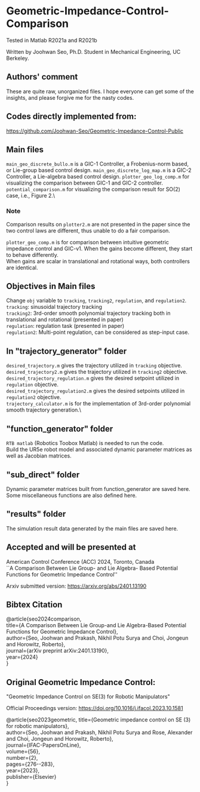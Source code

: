 # Geometric-Impedance-Control-Comparison
Tested in Matlab R2021a and R2021b

Written by Joohwan Seo, Ph.D. Student in Mechanical Engineering, UC Berkeley.

## Authors' comment
These are quite raw, unorganized files. I hope everyone can get some of the insights, and please forgive me for the nasty codes.

## Codes directly implemented from:
https://github.com/Joohwan-Seo/Geometric-Impedance-Control-Public

## Main files
`main_geo_discrete_bullo.m` is a GIC-1 Controller, a Frobenius-norm based, or Lie-group based control design.
`main_geo_discrete_log_map.m` is a GIC-2 Controller, a Lie-algebra based control design.
`plotter_geo_log_comp.m` for visualizing the comparison between GIC-1 and GIC-2 controller.\
`potential_comparison.m` for visualizing the comparison result for SO(2) case, i.e., Figure 2.\
### Note
Comparison results on `plotter2.m` are not presented in the paper since the two control laws are different, thus unable to do a fair comparison.

`plotter_geo_comp.m` is for comparison between intuitive geometric impedance control and GIC-v1. When the gains become different, they start to behave differently.\
When gains are scalar in translational and rotational ways, both controllers are identical.

## Objectives in Main files
Change `obj` variable to `tracking`, `tracking2`, `regulation`, and `regulation2`.\
`tracking`: sinusoidal trajectory tracking \
`tracking2`: 3rd-order smooth polynomial trajectory tracking both in translational and rotational (presented in paper)\
`regulation`: regulation task (presented in paper)\
`regulation2`: Multi-point regulation, can be considered as step-input case.

## In "trajectory_generator" folder
`desired_trajectory.m` gives the trajectory utilized in `tracking` objective.\
`desired_trajectory2.m` gives the trajectory utilized in `tracking2` objective.\
`desired_trajectory_regulation.m` gives the desired setpoint utilized in `regulation` objective.\
`desired_trajectory_regulation2.m` gives the desired setpoints utilized in `regulation2` objective.\
`trajectory_calculator.m` is for the implementation of 3rd-order polynomial smooth trajectory generation.\

## "function_generator" folder
`RTB matlab` (Robotics Toobox Matlab) is needed to run the code. \
Build the UR5e robot model and associated dynamic parameter matrices as well as Jacobian matrices.

## "sub_direct" folder
Dynamic parameter matrices built from function_generator are saved here. Some miscellaneous functions are also defined here.

## "results" folder
The simulation result data generated by the main files are saved here.

## Accepted and will be presented at
American Control Conference (ACC) 2024, Toronto, Canada \
``A Comparison Between Lie Group- and Lie Algebra- Based Potential Functions for Geometric Impedance Control''

Arxiv submitted version:
https://arxiv.org/abs/2401.13190

## Bibtex Citation
@article{seo2024comparison,\
  title={A Comparison Between Lie Group-and Lie Algebra-Based Potential Functions for Geometric Impedance Control},\
  author={Seo, Joohwan and Prakash, Nikhil Potu Surya and Choi, Jongeun and Horowitz, Roberto},\
  journal={arXiv preprint arXiv:2401.13190},\
  year={2024}\
}

## Original Geometric Impedance Control:
"Geometric Impedance Control on SE(3) for Robotic Manipulators"

Official Proceedings version: https://doi.org/10.1016/j.ifacol.2023.10.1581

@article{seo2023geometric, title={Geometric impedance control on SE (3) for robotic manipulators}, \
  author={Seo, Joohwan and Prakash, Nikhil Potu Surya and Rose, Alexander and Choi, Jongeun and Horowitz, Roberto}, \
  journal={IFAC-PapersOnLine}, \
  volume={56}, \
  number={2}, \
  pages={276--283}, \
  year={2023}, \
  publisher={Elsevier} \
}

